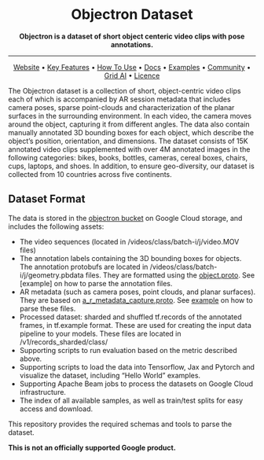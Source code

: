 
<div align="center">

# Objectron Dataset

**Objectron is a dataset of short object centeric video clips with pose annotations.**

---

<p align="center">
  <a href="https://www.objectron.dev">Website</a> •
  <a href="#key-features">Key Features</a> •
  <a href="#how-to-use">How To Use</a> •
  <a href="https://pytorch-lightning.readthedocs.io/en/stable/">Docs</a> •
  <a href="#examples">Examples</a> •
  <a href="#community">Community</a> •
  <a href="#grid-ai">Grid AI</a> •
  <a href="#licence">Licence</a>
</p>

</div>


The Objectron dataset is a collection of short, object-centric video clips each of which is accompanied by AR session metadata that includes camera poses, sparse point-clouds and characterization of the planar surfaces in the surrounding environment. In each video, the camera moves around the object, capturing it from different angles. The data also contain manually annotated 3D bounding boxes for each object, which describe the object’s position, orientation, and dimensions. The dataset consists of 15K annotated video clips supplemented with over 4M annotated images in the following categories: bikes, books, bottles, cameras, cereal boxes, chairs, cups, laptops, and shoes. In addition, to ensure geo-diversity, our dataset is collected from 10 countries across five continents.


## Dataset Format
The data is stored in the [objectron bucket](https://storage.googleapis.com/objectron) on Google Cloud storage, and includes the following assets:
- The video sequences (located in /videos/class/batch-i/j/video.MOV files)
- The annotation labels containing the 3D bounding boxes for objects. The annotation protobufs are located in /videos/class/batch-i/j/geometry.pbdata files. They are formatted using the [object.proto](https://github.com/google-research-datasets/Objectron/blob/master/objectron/schema/object.proto). See [example] on how to parse the annotation files.
- AR metadata (such as camera poses, point clouds, and planar surfaces). They are based on [a_r_metadata_capture.proto](https://github.com/google-research-datasets/Objectron/blob/master/objectron/schema/a_r_metadata_capture.proto). See [example]() on how to parse these files.
- Processed dataset: sharded and shuffled tf.records of the annotated frames, in tf.example format. These are used for creating the input data pipeline to your models. These files are located in /v1/records_sharded/class/
- Supporting scripts to run evaluation based on the metric described above. 
- Supporting scripts to load the data into Tensorflow, Jax and Pytorch and visualize the dataset, including “Hello World” examples. 
- Supporting Apache Beam jobs to process the datasets on Google Cloud infrastructure.
- The index of all available samples, as well as train/test splits for easy access and download.

This repository provides the required schemas and tools to parse the dataset. 

**This is not an officially supported Google product.**



